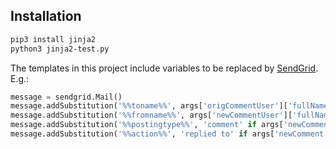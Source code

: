 ## Installation
```bash
pip3 install jinja2
python3 jinja2-test.py
```


The templates in this project include variables to be replaced by [SendGrid](https://github.com/sendgrid/sendgrid-python). E.g.:

```python
message = sendgrid.Mail()
message.addSubstitution('%%toname%%', args['origCommentUser']['fullName'])
message.addSubstitution('%%fromname%%', args['newCommentUser']['fullName'])
message.addSubstitution('%%postingtype%%', 'comment' if args['newComment']['replyToCommentId'] else 'article')
message.addSubstitution('%%action%%', 'replied to' if args['newComment']['content'] else 'rated')
```
